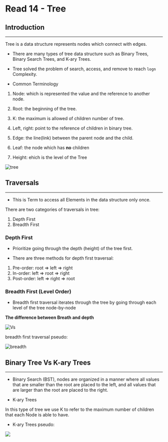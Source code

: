 # Read 14 - Tree

## Introduction

---

Tree is a data structure represents nodes which connect with edges.

- There are many types of tree data structure such as Binary Trees, Binary Search Trees, and K-ary Trees.  

- Tree solved the problem of search, access, and remove to reach `logn` Complexity.

- Common Terminology

1. Node: which is represented the value and the reference to another node.

2. Root: the beginning of the tree.

3. K: the maximum is allowed of children number of tree.

4. Left, right: point to the reference of children in binary tree.

5. Edge: the line(link) between the parent node and the child.

6. Leaf: the node which has **no** children

7. Height: ehich is the level of the Tree

![tree](https://static.javatpoint.com/ds/images/tree2.png)

## Traversals

---

- This is Term to access all Elements in the data structure only once.

There are two categories of traversals in tree:

1. Depth First
2. Breadth First

### Depth First

- Prioritize going through the depth (height) of the tree first.

- There are three methods for depth first traversal:

1. Pre-order: root => left => right
2. In-order: left => root => right
3. Post-order: left => right => root

### Breadth First (Level Order)

- Breadth first traversal iterates through the tree by going through each level of the tree node-by-node

**The difference between Breath and depth**

![Vs](https://rhettinger.github.io/_images/depth_first_breadth_first.gif)

breadth first traversal pseudo:

![breadth](https://i.ibb.co/R2hvKkj/Screenshot-from-2022-03-24-03-41-02.png)

## Binary Tree Vs K-ary Trees

---

- Binary Search (BST), nodes are organized in a manner where all values that are smaller than the root are placed to the left, and all values that are larger than the root are placed to the right.

- K-ary Trees

In this type of tree we use K to refer to the maximum number of children that each Node is able to have.

- K-ary Trees pseudo:

![](https://i.ibb.co/rwg06gS/Screenshot-from-2022-03-24-03-43-50.png)
